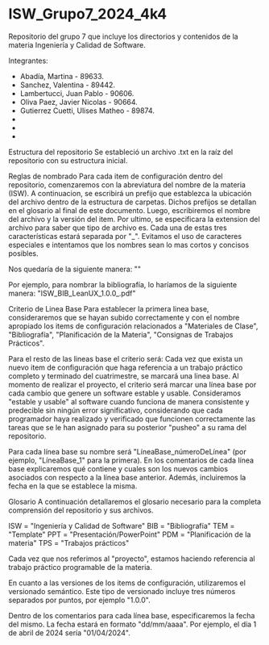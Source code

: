 # ISW_Grupo7_2024_4k4
Repositorio del grupo 7 que incluye los directorios y contenidos de la materia Ingeniería y Calidad de Software.

Integrantes:
- Abadía, Martina - 89633.
- Sanchez, Valentina - 89442.
- Lambertucci, Juan Pablo - 90606.
- Oliva Paez, Javier Nicolas - 90664.
- Gutierrez Cuetti, Ulises Matheo - 89874.
- 
- 
-

Estructura del repositorio
Se estableció un archivo .txt en la raíz del repositorio con su estructura inicial. 


Reglas de nombrado
Para cada item de configuración dentro del repositorio, comenzaremos con la abreviatura del nombre de la materia (ISW). A continuacion, se escribirá un prefijo que establezca la ubicación del archivo dentro de la estructura de carpetas. Dichos prefijos se detallan en el glosario al final de este documento. Luego, escribiremos el nombre del archivo y la versión del item. Por ultimo, se especificara la extension del archivo para saber que tipo de archivo es. Cada una de estas tres características estará separada por "_".
Evitamos el uso de caracteres especiales e intentamos que los nombres sean lo mas cortos y concisos posibles.

Nos quedaría de la siguiente manera:
        "<NombreDeLaMateria>_<Prejifo>_<NombreDelArchivo>_<VersionDelItem>_<ExtensionDelArchivo>"

Por ejemplo, para nombrar la bibliografía, lo haríamos de la siguiente manera:
        "ISW_BIB_LeanUX_1.0.0_.pdf"


Criterio de Linea Base
Para establecer la primera linea base, consideraremos que se hayan subido correctamente y con el nombre apropiado los items de configuración relacionados a "Materiales de Clase", "Bibliografía", "Planificación de la Materia", "Consignas de Trabajos Prácticos".

Para el resto de las lineas base el criterio será: 
Cada vez que exista un nuevo item de configuración que haga referencia a un trabajo práctico completo y terminado del cuatrimestre, se marcará una linea base.
Al momento de realizar el proyecto, el criterio será marcar una línea base por cada cambio que genere un software estable y usable. Consideramos "estable y usable" al software cuando funciona de manera consistente y predecible sin ningún error significativo, considerando que cada programador haya realizado y verificado que funcionen correctamente las tareas que se le han asignado para su posterior "pusheo" a su rama del repositorio. 

Para cada línea base su nombre será "LíneaBase_númeroDeLínea" (por ejemplo, "LíneaBase_1" para la primera). En los comentarios de cada línea base explicaremos qué contiene y cuales son los nuevos cambios asociados con respecto a la línea base anterior. Además, incluiremos la fecha en la que se establece la misma.


Glosario
A continuación detallaremos el glosario necesario para la completa comprensión del repositorio y sus archivos.

ISW = "Ingeniería y Calidad de Software"
BIB = "Bibliografía"
TEM = "Template"
PPT = "Presentación/PowerPoint"
PDM = "Planificación de la materia"
TPS = "Trabajos prácticos"

Cada vez que nos referimos al "proyecto", estamos haciendo referencia al trabajo práctico programable de la materia.

En cuanto a las versiones de los items de configuración, utilizaremos el versionado semántico. Este tipo de versionado incluye tres números separados por puntos, por ejemplo "1.0.0". 

Dentro de los comentarios para cada línea base, especificaremos la fecha del mismo. La fecha estará en formato "dd/mm/aaaa". Por ejemplo, el día 1 de abril de 2024 sería "01/04/2024".
